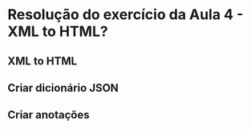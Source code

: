 # Resolução do exercício da Aula 4 - XML to HTML?

## XML to HTML

## Criar dicionário JSON

## Criar anotações